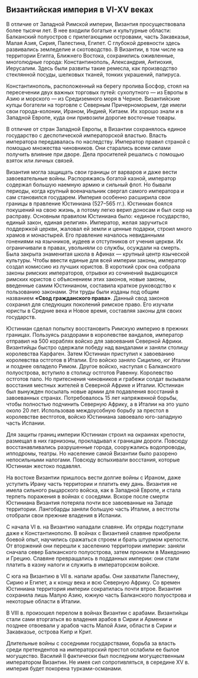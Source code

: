 ## Византийская империя в VI-XV веках
В отличие от Западной Римской империи, Византия просуществовала более тысячи лет. В нее входили богатые и культурные области: Балканский полуостров с прилегающими островами, часть Закавказья, Малая Азия, Сирия, Палестина, Египет. С глубокой древности здесь развивались земледелие и скотоводство. В Византии, в том числе на территории Египта, Ближнего Востока, сохранились оживленные, многолюдные города: Константинополь, Александрия, Антиохия, Иерусалим. Здесь были развиты такие ремесла, как производство стеклянной посуды, шелковых тканей, тонких украшений, папируса.

Константинополь, расположенный на берегу пролива Босфор, стоял на пересечении двух важных торговых путей: сухопутного — из Европы в Азию и морского — из Средиземного моря в Черное. Византийские купцы богатели на торговле с Северным Причерноморьем, где имели свои города-колонии, Ираном, Индией, Китаем. Их хорошо знали и в Западной Европе, куда они привозили дорогие восточные товары.

В отличие от стран Западной Европы, в Византии сохранялось единое государство с деспотической императорской властью. Власть императора передавалась по наследству. Император правил страной с помощью множества чиновников. Они старались всеми силами получить влияние при дворе. Дела просителей решались с помощью взяток или личных связей.

Византия могла защищать свои границы от варваров и даже вести завоевательные войны. Распоряжаясь богатой казной, император содержал большую наемную армию и сильный флот. Но бывали периоды, когда крупный военачальник свергал самого императора и сам становился государем. Империя особенно расширила свои границы в правление Юстиниана (527–565 гг.). Юстиниан боялся покушений на свою жизнь, а потому легко верил доносам и был скор на расправу. Основным правилом Юстиниана было: «единое государство, единый закон, единая религия». Император, желая заручиться поддержкой церкви, жаловал ей земли и ценные подарки, строил много храмов и монастырей. Его правление началось невиданными гонениями на язычников, иудеев и отступников от учения церкви. Их ограничивали в правах, увольняли со службы, осуждали на смерть. Была закрыта знаменитая школа в Афинах — крупный центр языческой культуры. Чтобы ввести единые для всей империи законы, император создал комиссию из лучших юристов. В короткий срок она собрала законы римских императоров, отрывки из сочинений выдающихся римских юристов с объяснением этих законов, новые законы, введенные самим Юстинианом, составила краткое руководство к пользованию законами. Эти труды были изданы под общим названием **«Свод гражданского права»**. Данный свод законов сохранил для следующих поколений римское право. Его изучали юристы в Средние века и Новое время, составляя законы для своих государств.

Юстиниан сделал попытку восстановить Римскую империю в прежних границах. Пользуясь раздорами в королевстве вандалов, император отправил на 500 кораблях войско для завоевания Северной Африки. Византийцы быстро одержали победу над вандалами и заняли столицу королевства Карфаген. Затем Юстиниан приступил к завоеванию королевства остготов в Италии. Его войско заняло Сицилию, юг Италии и позднее овладело Римом. Другое войско, наступая с Балканского полуострова, вступило в столицу остготов Равенну. Королевство остготов пало. Но притеснения чиновников и грабежи солдат вызывали восстания местных жителей в Северной Африке и Италии. Юстиниан был вынужден посылать новые армии для подавления восстаний в завоеванных странах. Потребовалось 15 лет напряженной борьбы, чтобы полностью подчинить Северную Африку, а в Италии на это ушло около 20 лет. Использовав междоусобную борьбу за престол в королевстве вестготов, войско Юстиниана завоевало юго-западную часть Испании.

Для защиты границ империи Юстиниан строил на окраинах крепости, размещал в них гарнизоны, прокладывал к границам дороги. Повсюду восстанавливались разрушенные города, сооружались водопроводы, ипподромы, театры. Но население самой Византии было разорено непосильными налогами. Повсюду вспыхивали восстания, которые Юстиниан жестоко подавлял.

На востоке Византии пришлось вести долгие войны с Ираном, даже уступить Ирану часть территории и платить ему дань. Византия не имела сильного рыцарского войска, как в Западной Европе, и стала терпеть поражения в войнах с соседями. Вскоре после смерти Юстиниана Византия потеряла почти все завоеванные на Западе территории. Лангобарды заняли большую часть Италии, а вестготы отобрали свои прежние владения в Испании.

С начала VI в. на Византию нападали славяне. Их отряды подступали даже к Константинополю. В войнах с Византией славяне приобрели боевой опыт, научились сражаться строем и брать штурмом крепости. От вторжений они перешли к заселению территории империи: заняли сначала север Балканского полуострова, затем проникли в Македонию и Грецию. Славяне превращались в подданных империи: они стали платить в казну налоги и служить в императорском войске.

С юга на Византию в VII в. напали арабы. Они захватили Палестину, Сирию и Египет, а к концу века и всю Северную Африку. Со времен Юстиниана территория империи сократилась почти втрое. Византия сохранила лишь Малую Азию, южную часть Балканского полуострова и некоторые области в Италии. 

В VIII в. произошел перелом в войнах Византии с арабами. Византийцы стали сами вторгаться во владения арабов в Сирии и Армении и позднее отвоевали у арабов часть Малой Азии, области в Сирии и Закавказье, острова Кипр и Крит.

Длительные войны с соседними государствами, борьба за власть среди претендентов на императорский престол ослабили ее былое могущество. Василий II фактически был последним могущественным императором Византии. Не имея сил сопротивляться, в середине XV в. империя будет покорена турками-османами.